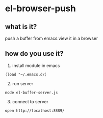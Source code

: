 # el-browser-push

## what is it?
push a buffer from emacs
view it in a browser

## how do you use it?
1. install module in emacs
```
(load "~/.emacs.d/)
```
2. run server
```
node el-buffer-server.js
```
3. connect to server
```
open http://localhost:8889/
```




